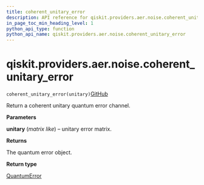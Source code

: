 ```yaml
---
title: coherent_unitary_error
description: API reference for qiskit.providers.aer.noise.coherent_unitary_error
in_page_toc_min_heading_level: 1
python_api_type: function
python_api_name: qiskit.providers.aer.noise.coherent_unitary_error
---
```


# qiskit.providers.aer.noise.coherent\_unitary\_error

<span id="qiskit.providers.aer.noise.coherent_unitary_error" />

`coherent_unitary_error(unitary)`[GitHub](https://github.com/qiskit/qiskit-aer/tree/stable/0.9/qiskit/providers/aer/noise/errors/standard_errors.py "view source code")

Return a coherent unitary quantum error channel.

**Parameters**

**unitary** (*matrix like*) – unitary error matrix.

**Returns**

The quantum error object.

**Return type**

[QuantumError](qiskit.providers.aer.noise.QuantumError "qiskit.providers.aer.noise.QuantumError")

